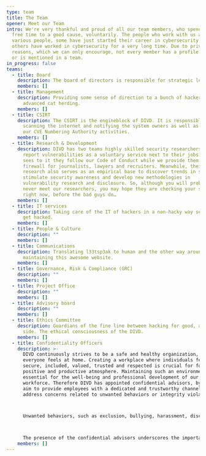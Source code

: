 ```yaml
---
type: team
title: The Team
opener: Meet our Team
intro: We're very thankful and proud of all our team members, who spend their
  free time to a good cause, voluntarily. The people who work with us are very
  various people, some have just started their career in cybersecurity and
  others have worked in cybersecurity for a very long time. Due to privacy
  reasons, which we can only encourage, not every member has a profile picture
  or is mentioned in a team.
in_progress: false
teams:
  - title: Board
    description: The board of directors is responsible for strategic leadership of DIVD.
    members: []
  - title: Management
    description: Providing some sense of direction to a bunch of hackers, aka
      advanced cat herding.
    members: []
  - title: CSIRT
    description: The CSIRT is the engineblock of DIVD. It is responsible for
      scanning the internet and notifying the system owners as well as running
      our CVE Numbering Authority activities.
    members: []
  - title: Research & Development
    description: DIVD has two teams highly skilled security researchers who seek and
      report vulnerabilities as a voluntary service next to their jobs. DIVD
      sees to it they follow our Code of Conduct while we provide them a
      firewall for journalists, lawyers and recruiters. Meanwhile, their
      research also serves as an empirical base to discover trends in security,
      stimulate security awareness and develop new methodologies in
      vulnerability research and disclosure. So, although you will probably
      never meet our researchers, you may hope they are checking your systems
      right now, before the bad guys do…
    members: []
  - title: IT services
    description: Taking care of the IT of hackers in a non-hacky way so they don’t
      get hacked.
    members: []
  - title: People & Culture
    description: ""
    members: []
  - title: Communications
    description: Translating l33tsp3ak to human and the other way around as well as
      maintaining this awesome website.
    members: []
  - title: Governance, Risk & Compliance (GRC)
    description: ""
    members: []
  - title: Project Office
    description: ""
    members: []
  - title: Advisory board
    description: ""
    members: []
  - title: Ethics Committee
    description: Guardians of the fine line between hacking for good, and the dark
      side. The ethical consciousness of the DIVD.
    members: []
  - title: Confidentiality Officers
    description: >-
      DIVD continuously strives to be a safe and healthy organization, where
      everyone feels at home. Creating a workplace where individuals feel
      secure, included, valued, trusted and respected is crucial for fostering a
      positive and productive atmosphere. Maintaining such an environment is
      essential for the well-being and professional development of our
      workforce. Therefore DIVD has appointed confidential advisors, by which we
      aim to provide employees with a dedicated and trustworthy channel to
      address concerns related to unwanted behaviors or integrity violations.



      Unwanted behaviors, such as exclusion, bullying, harassment, discrimination, and aggression, can have a detrimental impact on an individual’s well-being and the overall workplace environment. Similarly, integrity violations, encompassing actions like corruption, fraud, abuse of power, and disclosure of sensitive information, compromise the ethical foundation of an organization. DIVD acknowledges the severity of these issues and takes a proactive stance by not tolerating such behaviors.



      The presence of the confidential advisors underscores the importance of open communication, addressing issues promptly, and upholding ethical standards. By offering this support system, DIVD aims to ensure that employees feel heard, supported, and empowered to address concerns without fear of reprisal. Also, DIVD intends to strengthen the trusted relationship, reassure employees that their concerns are taken seriously, and demonstrate its commitment to maintaining a workplace where integrity is paramount.
    members: []
---
```

